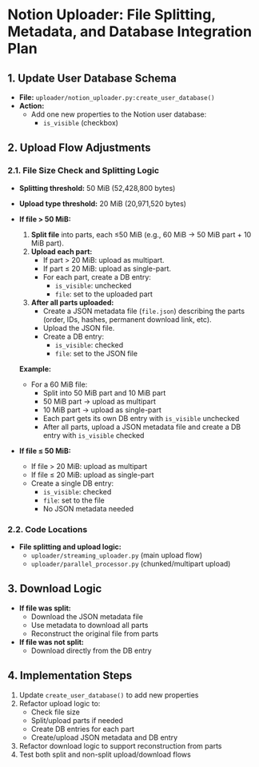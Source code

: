 # Notion Uploader: File Splitting, Metadata, and Database Integration Plan

## 1. Update User Database Schema
- **File:** `uploader/notion_uploader.py:create_user_database()`
- **Action:**
  - Add one new properties to the Notion user database:
    - `is_visible` (checkbox)

## 2. Upload Flow Adjustments


### 2.1. File Size Check and Splitting Logic
- **Splitting threshold:** 50 MiB (52,428,800 bytes)
- **Upload type threshold:** 20 MiB (20,971,520 bytes)

- **If file > 50 MiB:**
  1. **Split file** into parts, each ≤50 MiB (e.g., 60 MiB → 50 MiB part + 10 MiB part).
  2. **Upload each part:**
     - If part > 20 MiB: upload as multipart.
     - If part ≤ 20 MiB: upload as single-part.
     - For each part, create a DB entry:
       - `is_visible`: unchecked
       - `file`: set to the uploaded part
  3. **After all parts uploaded:**
     - Create a JSON metadata file (`file.json`) describing the parts (order, IDs, hashes, permanent download link, etc).
     - Upload the JSON file.
     - Create a DB entry:
       - `is_visible`: checked
       - `file`: set to the JSON file

  **Example:**
  - For a 60 MiB file:
    - Split into 50 MiB part and 10 MiB part
    - 50 MiB part → upload as multipart
    - 10 MiB part → upload as single-part
    - Each part gets its own DB entry with `is_visible` unchecked
    - After all parts, upload a JSON metadata file and create a DB entry with `is_visible` checked

- **If file ≤ 50 MiB:**
  - If file > 20 MiB: upload as multipart
  - If file ≤ 20 MiB: upload as single-part
  - Create a single DB entry:
    - `is_visible`: checked
    - `file`: set to the file
    - No JSON metadata needed

### 2.2. Code Locations
- **File splitting and upload logic:**
  - `uploader/streaming_uploader.py` (main upload flow)
  - `uploader/parallel_processor.py` (chunked/multipart upload)

## 3. Download Logic
- **If file was split:**
  - Download the JSON metadata file
  - Use metadata to download all parts
  - Reconstruct the original file from parts
- **If file was not split:**
  - Download directly from the DB entry

## 4. Implementation Steps
1. Update `create_user_database()` to add new properties
2. Refactor upload logic to:
   - Check file size
   - Split/upload parts if needed
   - Create DB entries for each part
   - Create/upload JSON metadata and DB entry
3. Refactor download logic to support reconstruction from parts
4. Test both split and non-split upload/download flows
